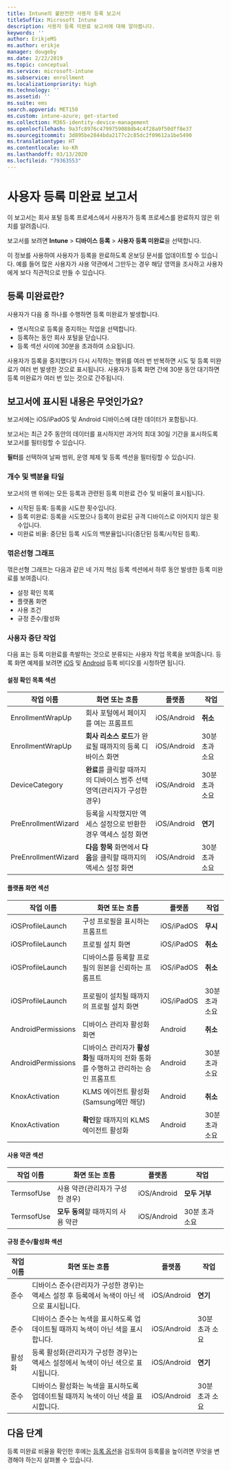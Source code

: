 ```yaml
---
title: Intune의 불완전한 사용자 등록 보고서
titleSuffix: Microsoft Intune
description: 사용자 등록 미완료 보고서에 대해 알아봅니다.
keywords: ''
author: ErikjeMS
ms.author: erikje
manager: dougeby
ms.date: 2/22/2019
ms.topic: conceptual
ms.service: microsoft-intune
ms.subservice: enrollment
ms.localizationpriority: high
ms.technology: ''
ms.assetid: ''
ms.suite: ems
search.appverid: MET150
ms.custom: intune-azure; get-started
ms.collection: M365-identity-device-management
ms.openlocfilehash: 9a3fc8976c4799759088db4c4f28a9f50dff8e37
ms.sourcegitcommit: 3d895be2844bda2177c2c85dc2f09612a1be5490
ms.translationtype: HT
ms.contentlocale: ko-KR
ms.lasthandoff: 03/13/2020
ms.locfileid: "79363553"
---
```

# <a name="incomplete-user-enrollments-report"></a>사용자 등록 미완료 보고서

이 보고서는 회사 포털 등록 프로세스에서 사용자가 등록 프로세스를 완료하지 않은 위치를 알려줍니다.

보고서를 보려면 **Intune** > **디바이스 등록** > **사용자 등록 미완료**을 선택합니다.

이 정보를 사용하여 사용자가 등록을 완료하도록 온보딩 문서를 업데이트할 수 있습니다. 예를 들어 많은 사용자가 사용 약관에서 그만두는 경우 해당 영역을 조사하고 사용자에게 보다 직관적으로 만들 수 있습니다.

## <a name="what-is-an-incomplete-enrollment"></a>등록 미완료란?

사용자가 다음 중 하나를 수행하면 등록 미완료가 발생합니다.

- 명시적으로 등록을 중지하는 작업을 선택합니다.
- 등록하는 동안 회사 포털을 닫습니다.
- 등록 섹션 사이에 30분을 초과하여 소요됩니다.

사용자가 등록을 중지했다가 다시 시작하는 행위를 여러 번 반복하면 시도 및 등록 미완료가 여러 번 발생한 것으로 표시됩니다. 사용자가 등록 화면 간에 30분 동안 대기하면 등록 미완료가 여러 번 있는 것으로 간주됩니다.

## <a name="what-does-the-report-show"></a>보고서에 표시된 내용은 무엇인가요?

보고서에는 iOS/iPadOS 및 Android 디바이스에 대한 데이터가 포함됩니다.

보고서는 최근 2주 동안의 데이터를 표시하지만 과거의 최대 30일 기간을 표시하도록 보고서를 필터링할 수 있습니다.

**필터**를 선택하여 날짜 범위, 운영 체제 및 등록 섹션을 필터링할 수 있습니다.

### <a name="number-and-percentage-tiles"></a>개수 및 백분율 타일

보고서의 맨 위에는 모든 등록과 관련된 등록 미완료 건수 및 비율이 표시됩니다.

- 시작된 등록: 등록을 시도한 횟수입니다.
- 등록 미완료: 등록을 시도했으나 등록이 완료된 규격 디바이스로 이어지지 않은 횟수입니다.
- 미완료 비율: 중단된 등록 시도의 백분율입니다(중단된 등록/시작된 등록).

### <a name="line-graph"></a>꺾은선형 그래프

꺾은선형 그래프는 다음과 같은 네 가지 핵심 등록 섹션에서 하루 동안 발생한 등록 미완료를 보여줍니다.

- 설정 확인 목록
- 플랫폼 화면
- 사용 조건
- 규정 준수/활성화

### <a name="user-abandonment-actions"></a>사용자 중단 작업

다음 표는 등록 미완료를 촉발하는 것으로 분류되는 사용자 작업 목록을 보여줍니다. 등록 화면 예제를 보려면 [iOS](https://channel9.msdn.com/Series/IntuneEnrollment/iOS-Enrollment) 및 [Android](https://channel9.msdn.com/Series/IntuneEnrollment/Android-Enrollment) 등록 비디오를 시청하면 됩니다. 


#### <a name="setup-checklist-section"></a>설정 확인 목록 섹션

| 작업 이름 | 화면 또는 흐름 | 플랫폼 | 작업 |
| ---- |---- |---- |---- |
| EnrollmentWrapUp | 회사 포털에서 페이지를 여는 프롬프트 | iOS/Android | **취소** |
| EnrollmentWrapUp | **회사 리소스 로드**가 완료될 때까지의 등록 디바이스 화면 | iOS/Android | 30분 초과 소요 |
| DeviceCategory | **완료**를 클릭할 때까지의 디바이스 범주 선택 영역(관리자가 구성한 경우) | iOS/Android | 30분 초과 소요 |
| PreEnrollmentWizard | 등록을 시작했지만 액세스 설정으로 반환한 경우 액세스 설정 화면 | iOS/Android| **연기** |
| PreEnrollmentWizard | **다음 항목** 화면에서 **다음**을 클릭할 때까지의 액세스 설정 화면 | iOS/Android | 30분 초과 소요 |

#### <a name="platform-screens-section"></a>플랫폼 화면 섹션

| 작업 이름 | 화면 또는 흐름 | 플랫폼 | 작업 |
| ---- |---- |---- |---- |
| iOSProfileLaunch | 구성 프로필을 표시하는 프롬프트 | iOS/iPadOS | **무시** |
| iOSProfileLaunch | 프로필 설치 화면 | iOS/iPadOS | **취소** |
| iOSProfileLaunch | 디바이스를 등록할 프로필의 원본을 신뢰하는 프롬프트 | iOS/iPadOS | **취소** |
| iOSProfileLaunch | 프로필이 설치될 때까지의 프로필 설치 화면 | iOS/iPadOS | 30분 초과 소요 |
| AndroidPermissions | 디바이스 관리자 활성화 화면 | Android | **취소** |
| AndroidPermissions | 디바이스 관리자가 **활성화**될 때까지의 전화 통화를 수행하고 관리하는 승인 프롬프트 | Android | 30분 초과 소요 |
| KnoxActivation | KLMS 에이전트 활성화(Samsung에만 해당) | Android| **취소** |
| KnoxActivation | **확인**할 때까지의 KLMS 에이전트 활성화 | Android | 30분 초과 소요|

#### <a name="terms-of-use-section"></a>사용 약관 섹션

| 작업 이름 | 화면 또는 흐름 | 플랫폼 | 작업 |
| ---- |---- |---- |---- |
| TermsofUse | 사용 약관(관리자가 구성한 경우) | iOS/Android | **모두 거부** |
| TermsofUse | **모두 동의**할 때까지의 사용 약관 | iOS/Android | 30분 초과 소요 |

#### <a name="complianceactivation-section"></a>규정 준수/활성화 섹션

| 작업 이름 | 화면 또는 흐름 | 플랫폼 | 작업 |
| ---- |---- |---- |---- |
| 준수 | 디바이스 준수(관리자가 구성한 경우)는 액세스 설정 후 등록에서 녹색이 아닌 색으로 표시됩니다.| iOS/Android | **연기** |
| 준수 | 디바이스 준수는 녹색을 표시하도록 업데이트될 때까지 녹색이 아닌 색을 표시합니다. | iOS/Android | 30분 초과 소요 |
| 활성화 | 등록 활성화(관리자가 구성한 경우)는 액세스 설정에서 녹색이 아닌 색으로 표시됩니다. | iOS/Android | **연기** |
| 준수 | 디바이스 활성화는 녹색을 표시하도록 업데이트될 때까지 녹색이 아닌 색을 표시합니다. | iOS/Android | 30분 초과 소요 |

## <a name="next-steps"></a>다음 단계

등록 미완료 비율을 확인한 후에는 [등록 옵션](enrollment-options.md)을 검토하여 등록률을 높이려면 무엇을 변경해야 하는지 살펴볼 수 있습니다.
